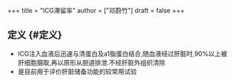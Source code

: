 +++
title = "ICG滞留率"
author = ["邓蔚竹"]
draft = false
+++

## 定义 {#定义}

-   ICG注入血液后迅速与清蛋白及a1脂蛋白结合,随血液经过肝脏时,90%以上被肝细胞摄取,再以原形从胆道排泄.不经肝脏外组织清除
-   是目前用于评价肝脏储备功能的较常用试验